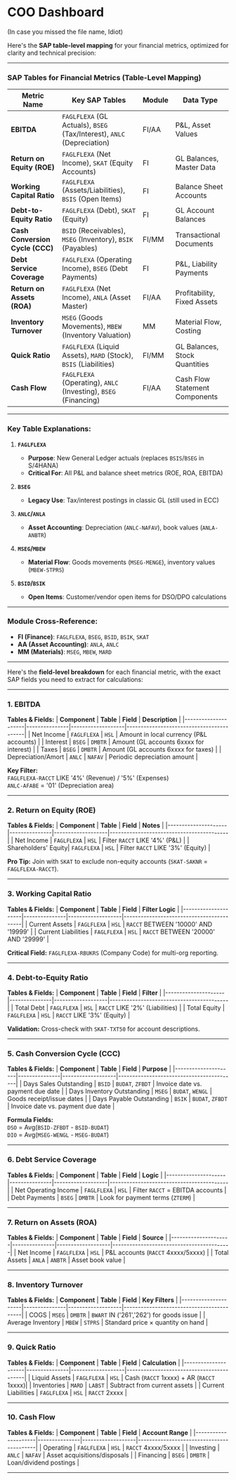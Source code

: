 # COO Dashboard
(In case you missed the file name, Idiot)

Here's the **SAP table-level mapping** for your financial metrics, optimized for clarity and technical precision:

---

### **SAP Tables for Financial Metrics (Table-Level Mapping)**

| **Metric Name**               | **Key SAP Tables**                                                                 | **Module** | **Data Type**                          |
|-------------------------------|-----------------------------------------------------------------------------------|------------|----------------------------------------|
| **EBITDA**                    | `FAGLFLEXA` (GL Actuals), `BSEG` (Tax/Interest), `ANLC` (Depreciation)            | FI/AA      | P&L, Asset Values                     |
| **Return on Equity (ROE)**     | `FAGLFLEXA` (Net Income), `SKAT` (Equity Accounts)                                | FI         | GL Balances, Master Data              |
| **Working Capital Ratio**      | `FAGLFLEXA` (Assets/Liabilities), `BSIS` (Open Items)                             | FI         | Balance Sheet Accounts                |
| **Debt-to-Equity Ratio**       | `FAGLFLEXA` (Debt), `SKAT` (Equity)                                              | FI         | GL Account Balances                   |
| **Cash Conversion Cycle (CCC)**| `BSID` (Receivables), `MSEG` (Inventory), `BSIK` (Payables)                      | FI/MM      | Transactional Documents               |
| **Debt Service Coverage**      | `FAGLFLEXA` (Operating Income), `BSEG` (Debt Payments)                           | FI         | P&L, Liability Payments              |
| **Return on Assets (ROA)**     | `FAGLFLEXA` (Net Income), `ANLA` (Asset Master)                                   | FI/AA      | Profitability, Fixed Assets          |
| **Inventory Turnover**         | `MSEG` (Goods Movements), `MBEW` (Inventory Valuation)                           | MM         | Material Flow, Costing               |
| **Quick Ratio**                | `FAGLFLEXA` (Liquid Assets), `MARD` (Stock), `BSIS` (Liabilities)                | FI/MM      | GL Balances, Stock Quantities        |
| **Cash Flow**                  | `FAGLFLEXA` (Operating), `ANLC` (Investing), `BSEG` (Financing)                  | FI/AA      | Cash Flow Statement Components       |

---

### **Key Table Explanations:**

1. **`FAGLFLEXA`**  
   - **Purpose**: New General Ledger actuals (replaces `BSIS`/`BSEG` in S/4HANA)  
   - **Critical For**: All P&L and balance sheet metrics (ROE, ROA, EBITDA)  

2. **`BSEG`**  
   - **Legacy Use**: Tax/interest postings in classic GL (still used in ECC)  

3. **`ANLC`/`ANLA`**  
   - **Asset Accounting**: Depreciation (`ANLC-NAFAV`), book values (`ANLA-ANBTR`)  

4. **`MSEG`/`MBEW`**  
   - **Material Flow**: Goods movements (`MSEG-MENGE`), inventory values (`MBEW-STPRS`)  

5. **`BSID`/`BSIK`**  
   - **Open Items**: Customer/vendor open items for DSO/DPO calculations  

---

### **Module Cross-Reference:**
- **FI (Finance)**: `FAGLFLEXA`, `BSEG`, `BSID`, `BSIK`, `SKAT`  
- **AA (Asset Accounting)**: `ANLA`, `ANLC`  
- **MM (Materials)**: `MSEG`, `MBEW`, `MARD`  

---

Here's the **field-level breakdown** for each financial metric, with the exact SAP fields you need to extract for calculations:

---

### **1. EBITDA**
**Tables & Fields:**
| **Component**       | **Table**      | **Field**         | **Description**                          |
|---------------------|---------------|-------------------|------------------------------------------|
| Net Income          | `FAGLFLEXA`   | `HSL`             | Amount in local currency (P&L accounts)  |
| Interest            | `BSEG`        | `DMBTR`           | Amount (GL accounts 6xxxx for interest)  |
| Taxes               | `BSEG`        | `DMBTR`           | Amount (GL accounts 6xxxx for taxes)     |
| Depreciation/Amort  | `ANLC`        | `NAFAV`           | Periodic depreciation amount             |

**Key Filter:**  
`FAGLFLEXA-RACCT` LIKE '4%' (Revenue) / '5%' (Expenses)  
`ANLC-AFABE` = '01' (Depreciation area)  

---

### **2. Return on Equity (ROE)**
**Tables & Fields:**
| **Component**       | **Table**      | **Field**         | **Notes**                                |
|---------------------|---------------|-------------------|------------------------------------------|
| Net Income          | `FAGLFLEXA`   | `HSL`             | Filter `RACCT` LIKE '4%' (P&L)          |
| Shareholders' Equity| `FAGLFLEXA`   | `HSL`             | Filter `RACCT` LIKE '3%' (Equity)       |

**Pro Tip:** Join with `SKAT` to exclude non-equity accounts (`SKAT-SAKNR` = `FAGLFLEXA-RACCT`).

---

### **3. Working Capital Ratio**
**Tables & Fields:**
| **Component**       | **Table**      | **Field**         | **Filter Logic**                         |
|---------------------|---------------|-------------------|------------------------------------------|
| Current Assets      | `FAGLFLEXA`   | `HSL`             | `RACCT` BETWEEN '10000' AND '19999'      |
| Current Liabilities | `FAGLFLEXA`   | `HSL`             | `RACCT` BETWEEN '20000' AND '29999'      |

**Critical Field:** `FAGLFLEXA-RBUKRS` (Company Code) for multi-org reporting.

---

### **4. Debt-to-Equity Ratio**
**Tables & Fields:**
| **Component**       | **Table**      | **Field**         | **Filter**                               |
|---------------------|---------------|-------------------|------------------------------------------|
| Total Debt          | `FAGLFLEXA`   | `HSL`             | `RACCT` LIKE '2%' (Liabilities)         |
| Total Equity        | `FAGLFLEXA`   | `HSL`             | `RACCT` LIKE '3%' (Equity)              |

**Validation:** Cross-check with `SKAT-TXT50` for account descriptions.

---

### **5. Cash Conversion Cycle (CCC)**
**Tables & Fields:**
| **Component**       | **Table**      | **Field**         | **Purpose**                              |
|---------------------|---------------|-------------------|------------------------------------------|
| Days Sales Outstanding | `BSID`      | `BUDAT`, `ZFBDT`  | Invoice date vs. payment due date        |
| Days Inventory Outstanding | `MSEG`   | `BUDAT`, `WENGL`  | Goods receipt/issue dates                |
| Days Payable Outstanding | `BSIK`      | `BUDAT`, `ZFBDT`  | Invoice date vs. payment due date        |

**Formula Fields:**  
`DSO` = Avg(`BSID-ZFBDT` - `BSID-BUDAT`)  
`DIO` = Avg(`MSEG-WENGL` - `MSEG-BUDAT`)  

---

### **6. Debt Service Coverage**
**Tables & Fields:**
| **Component**       | **Table**      | **Field**         | **Logic**                                |
|---------------------|---------------|-------------------|------------------------------------------|
| Net Operating Income | `FAGLFLEXA`  | `HSL`             | Filter `RACCT` = EBITDA accounts         |
| Debt Payments       | `BSEG`        | `DMBTR`           | Look for payment terms (`ZTERM`)         |

---

### **7. Return on Assets (ROA)**
**Tables & Fields:**
| **Component**       | **Table**      | **Field**         | **Source**                               |
|---------------------|---------------|-------------------|------------------------------------------|
| Net Income          | `FAGLFLEXA`   | `HSL`             | P&L accounts (`RACCT` 4xxxx/5xxxx)      |
| Total Assets        | `ANLA`        | `ANBTR`           | Asset book value                         |

---

### **8. Inventory Turnover**
**Tables & Fields:**
| **Component**       | **Table**      | **Field**         | **Key Filters**                          |
|---------------------|---------------|-------------------|------------------------------------------|
| COGS                | `MSEG`        | `DMBTR`           | `BWART` IN ('261','262') for goods issue |
| Average Inventory   | `MBEW`        | `STPRS`           | Standard price × quantity on hand        |

---

### **9. Quick Ratio**
**Tables & Fields:**
| **Component**       | **Table**      | **Field**         | **Calculation**                          |
|---------------------|---------------|-------------------|------------------------------------------|
| Liquid Assets       | `FAGLFLEXA`   | `HSL`             | Cash (`RACCT` 1xxxx) + AR (`RACCT` 1xxxx)|
| Inventories         | `MARD`        | `LABST`           | Subtract from current assets             |
| Current Liabilities | `FAGLFLEXA`   | `HSL`             | `RACCT` 2xxxx                            |

---

### **10. Cash Flow**
**Tables & Fields:**
| **Component**       | **Table**      | **Field**         | **Account Range**                        |
|---------------------|---------------|-------------------|------------------------------------------|
| Operating           | `FAGLFLEXA`   | `HSL`             | `RACCT` 4xxxx/5xxxx                      |
| Investing           | `ANLC`        | `NAFAV`           | Asset acquisitions/disposals              |
| Financing           | `BSEG`        | `DMBTR`           | Loan/dividend postings                   |

---
